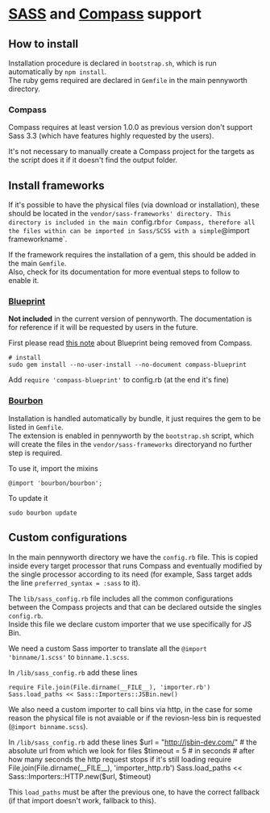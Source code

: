 # [SASS](http://sass-lang.com/) and [Compass](http://compass-style.org/) support

## How to install

Installation procedure is declared in `bootstrap.sh`, which is run automatically by `npm install`.   
The ruby gems required are declared in `Gemfile` in the main pennyworth directory.

### Compass

Compass requires at least version 1.0.0 as previous version don't support Sass 3.3 (which have features highly requested by the users).

It's not necessary to manually create a Compass project for the targets as the script does it if it doesn't find the output folder.


## Install frameworks

If it's possible to have the physical files (via download or installation), these should be located in the `vendor/sass-frameworks' directory. This directory is included in the main `config.rb` for Compass, therefore all the files within can be imported in Sass/SCSS with a simple `@import frameworkname`.

If the framework requires the installation of a gem, this should be added in the main `Gemfile`.   
Also, check for its documentation for more eventual steps to follow to enable it.

### [Blueprint](http://compass-style.org/reference/blueprint/)

**Not included** in the current version of pennyworth. The documentation is for reference if it will be requested by users in the future.

First please read [this note](http://compass-style.org/blog/2012/05/20/removing-blueprint/) about Blueprint being removed from Compass.

    # install
    sudo gem install --no-user-install --no-document compass-blueprint

Add `require 'compass-blueprint'` to config.rb (at the end it's fine)

### [Bourbon](http://bourbon.io/)

Installation is handled automatically by bundle, it just requires the gem to be listed in `Gemfile`.   
The extension is enabled in pennyworth by the `bootstrap.sh` script, which will create the files in the `vendor/sass-frameworks` directoryand no further step is required.

To use it, import the mixins

    @import 'bourbon/bourbon';

To update it

    sudo bourbon update


## Custom configurations

In the main pennyworth directory we have the `config.rb` file. This is copied inside every target processor that runs Compass and eventually modified by the single processor according to its need (for example, Sass target adds the line `preferred_syntax = :sass` to it).

The `lib/sass_config.rb` file includes all the common configurations between the Compass projects and that can be declared outside the singles `config.rb`.   
Inside this file we declare custom importer that we use specifically for JS Bin.

We need a custom Sass importer to translate all the `@import 'binname/1.scss'` to `binname.1.scss`.

In `/lib/sass_config.rb` add these lines

    require File.join(File.dirname(__FILE__), 'importer.rb')
    Sass.load_paths << Sass::Importers::JSBin.new()

We also need a custom importer to call bins via http, in the case for some reason the physical file is not avaiable or if the reviosn-less bin is requested (`@import binname.scss`).

In `/lib/sass_config.rb` add these lines
    $url = "http://jsbin-dev.com/" # the absolute url from which we look for files
    $timeout = 5 # in seconds # after how many seconds the http request stops if it's still loading
    require File.join(File.dirname(__FILE__), 'importer_http.rb')
    Sass.load_paths << Sass::Importers::HTTP.new($url, $timeout)

This `load_paths` must be after the previous one, to have the correct fallback (if that import doesn't work, fallback to this).

